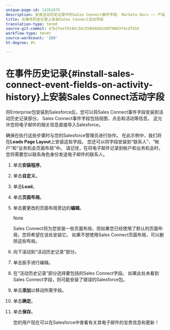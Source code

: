 ```yaml
---
unique-page-id: 14352475
description: 安装活动历史记录中的Sales Connect事件字段- Marketo Docs —— 产品文档
title: 在事件历史记录上安装Sales Connect活动字段
translation-type: tm+mt
source-git-commit: 47b2fee7d146c3dc558d4bbb10070683f4cdfd3d
workflow-type: tm+mt
source-wordcount: '269'
ht-degree: 0%

---
```



# 在事件历史记录{#install-sales-connect-event-fields-on-activity-history}上安装Sales Connect活动字段

将Enterprise包安装到Salesforce后，您可以将Sales Connect事件字段安装到活动历史记录部分。 Sales Connect事件字段包括视图、点击和活动等信息。 这允许您将电子邮件的相关信息直接导入Salesforce。

确保在执行这些步骤时与您的Salesforce管理员进行协作。 在此示例中，我们将在&#x200B;**Leads Page Layout**&#x200B;上安装这些字段。 您还可以将字段安装到“联系人”、“帐户”和“业务机会页面布局”中。 请记住，在将电子邮件记录到帐户和业务机会时，您将需要您以联系角色身份发送电子邮件的联系人。

1. 单击&#x200B;**安装程序**。
1. 单击&#x200B;**自定义**。
1. 单击&#x200B;**Lead**。
1. 单击&#x200B;**页面布局**。
1. 单击要更改的页面布局旁边的&#x200B;**编辑**。

   >[!NOTE]
   >
   >Sales Connect将为您安装一些页面布局，但如果您已经使用了默认的页面布局，您将希望在该处安装它。 如果不想使用Sales Connect页面布局，可以删除这些布局。

1. 向下滚动到“活动历史记录”部分。
1. 单击扳手进行编辑。
1. 在“活动历史记录”部分选择要包括的Sales Connect字段。 如果此处未看到Sales Connect字段，则可能安装了错误的Salesforce包。
1. 单击&#x200B;**添加**&#x200B;以移动所需字段。
1. 单击&#x200B;**确定**。
1. 单击&#x200B;**保存**。

   您的用户现在可以在Salesforce中查看有关其电子邮件的宝贵信息和更新！

